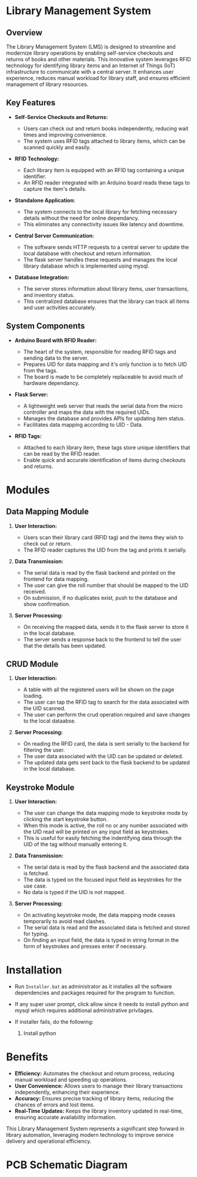 # Library Management System

## Overview

The Library Management System (LMS) is designed to streamline and modernize library operations by enabling self-service checkouts and returns of books and other materials. This innovative system leverages RFID technology for identifying library items and an Internet of Things (IoT) infrastructure to communicate with a central server. It enhances user experience, reduces manual workload for library staff, and ensures efficient management of library resources.

## Key Features

- **Self-Service Checkouts and Returns:**
  - Users can check out and return books independently, reducing wait times and improving convenience.
  - The system uses RFID tags attached to library items, which can be scanned quickly and easily.

- **RFID Technology:**
  - Each library item is equipped with an RFID tag containing a unique identifier.
  - An RFID reader integrated with an Arduino board reads these tags to capture the item's details.

- **Standalone Application:**
  - The system connects to the local library for fetching necessary details without the need for online dependancy.
  - This eliminates any connectivity issues like latency and downtime.

- **Central Server Communication:**
  - The software sends HTTP requests to a central server to update the local database with checkout and return information.
  - The flask server handles these requests and manages the local library database which is implemented using mysql.

- **Database Integration:**
  - The server stores information about library items, user transactions, and inventory status.
  - This centralized database ensures that the library can track all items and user activities accurately.

## System Components

- **Arduino Board with RFID Reader:**
  - The heart of the system, responsible for reading RFID tags and sending data to the server.
  - Prepares UID for data mapping and it's only function is to fetch UID from the tags.
  - The board is made to be completely replaceable to avoid much of hardware dependancy.

- **Flask Server:**
  - A lightweight web server that reads the serial data from the micro controller and maps the data with the required UIDs.
  - Manages the database and provides APIs for updating item status.
  - Facilitates data mapping according to UID - Data.

- **RFID Tags:**
  - Attached to each library item, these tags store unique identifiers that can be read by the RFID reader.
  - Enable quick and accurate identification of items during checkouts and returns.

# Modules

## Data Mapping Module

1. **User Interaction:**
   - Users scan their library card (RFID tag) and the items they wish to check out or return.
   - The RFID reader captures the UID from the tag and prints it serially.

2. **Data Transmission:**
   - The serial data is read by the flask backend and printed on the frontend for data mapping.
   - The user can give the roll number that should be mapped to the UID received.
   - On submission, if no duplicates exist, push to the database and show confirmation.

3. **Server Processing:**
   - On receiving the mapped data, sends it to the flask server to store it in the local database.
   - The server sends a response back to the frontend to tell the user that the details has been updated.

## CRUD Module

1. **User Interaction:**
   - A table with all the registered users will be shown on the page loading.
   - The user can tap the RFID tag to search for the data associated with the UID scanned.
   - The user can perform the crud operation required and save changes to the local dataabse.

2. **Server Processing:**
   - On reading the RFID card, the data is sent serially to the backend for filtering the user.
   - The user data associated with the UID can be updated or deleted.
   - The updated data gets sent back to the flask backend to be updated in the local database.

## Keystroke Module

1. **User Interaction:**
   - The user can change the data mapping mode to keystroke mode by clicking the start keystroke button.
   - When this mode is active, the roll no or any number associated with the UID read will be printed on any input field as keystrokes.
   - This is useful for easily fetching the indentifying data through the UID of the tag without manually entering it.

2. **Data Transmission:**
   - The serial data is read by the flask backend and the associated data is fetched.
   - The data is typed on the focused input field as keystrokes for the use case.
   - No data is typed if the UID is not mapped.

3. **Server Processing:**
   - On activating keystroke mode, the data mapping mode ceases temporarily to avoid read clashes.
   - The serial data is read and the associated data is fetched and stored for typing.
   - On finding an input field, the data is typed in string format in the form of keystrokes and presses enter if necessary.

# Installation

  - Run `Installer.bat` as administrator as it installes all the software dependencies and packages required for the program to function.
  - If any super user prompt, click allow since it needs to install python and mysql which requires additional administrative privilages.
  - If installer fails, do the following:

    1. Install python 

# Benefits

- **Efficiency:** Automates the checkout and return process, reducing manual workload and speeding up operations.
- **User Convenience:** Allows users to manage their library transactions independently, enhancing their experience.
- **Accuracy:** Ensures precise tracking of library items, reducing the chances of errors and lost items.
- **Real-Time Updates:** Keeps the library inventory updated in real-time, ensuring accurate availability information.

This Library Management System represents a significant step forward in library automation, leveraging modern technology to improve service delivery and operational efficiency.




# PCB Schematic Diagram


